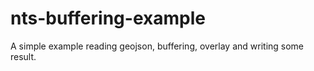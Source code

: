 
# nts-buffering-example

A simple example reading geojson, buffering, overlay and writing some result.